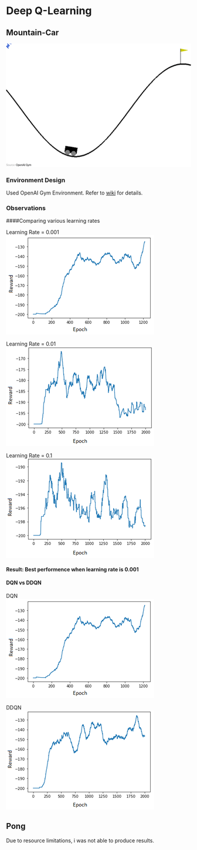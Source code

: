 # Deep Q-Learning

## Mountain-Car

![mountain_car](https://github.com/sagarjinde/Reinforcement-Learning-Project/blob/master/DQN/figs/mountain_car.gif)

### Environment Design
Used OpenAI Gym Environment. Refer to [wiki](https://github.com/openai/gym/wiki/MountainCar-v0) for details.

### Observations
####Comparing various learning rates

Learning Rate = 0.001 </br>
![mc_lr001](https://github.com/sagarjinde/Reinforcement-Learning-Project/blob/master/DQN/figs/mc_lr0.001.png)

Learning Rate = 0.01 </br>
![mc_lr01](https://github.com/sagarjinde/Reinforcement-Learning-Project/blob/master/DQN/figs/mc_lr0.01.png)

Learning Rate = 0.1 </br>
![mc_lr1](https://github.com/sagarjinde/Reinforcement-Learning-Project/blob/master/DQN/figs/mc_lr0.1.png)

#### Result: Best performence when learning rate is 0.001 

#### DQN vs DDQN
DQN </br>
![mc_lr001](https://github.com/sagarjinde/Reinforcement-Learning-Project/blob/master/DQN/figs/mc_lr0.001.png)

DDQN </br>
![mc_ddqn](https://github.com/sagarjinde/Reinforcement-Learning-Project/blob/master/DQN/figs/mc_ddqn.png) 

## Pong 
Due to resource limitations, i was not able to produce results.